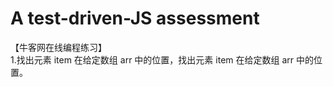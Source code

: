 # A test-driven-JS assessment
【牛客网在线编程练习】<br>
1.找出元素 item 在给定数组 arr 中的位置，找出元素 item 在给定数组 arr 中的位置。<br>
  
